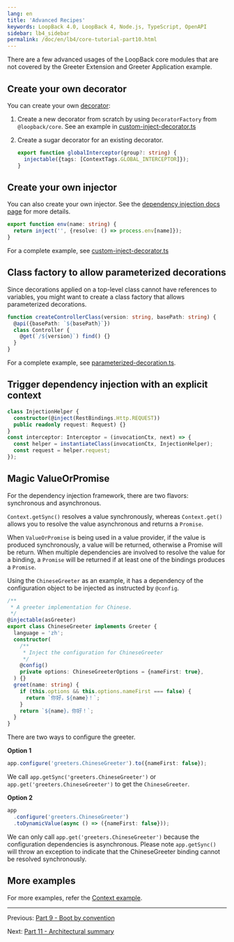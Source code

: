 ```yaml
---
lang: en
title: 'Advanced Recipes'
keywords: LoopBack 4.0, LoopBack 4, Node.js, TypeScript, OpenAPI
sidebar: lb4_sidebar
permalink: /doc/en/lb4/core-tutorial-part10.html
---
```


There are a few advanced usages of the LoopBack core modules that are not
covered by the Greeter Extension and Greeter Application example.

## Create your own decorator

You can create your own
[decorator](https://loopback.io/doc/en/lb4/Decorators.html):

1. Create a new decorator from scratch by using `DecoratorFactory` from
   `@loopback/core`. See an example in
   [custom-inject-decorator.ts](https://github.com/loopbackio/loopback-next/blob/master/examples/context/src/custom-inject-decorator.ts)

2. Create a sugar decorator for an existing decorator.

   ```ts
   export function globalInterceptor(group?: string) {
     injectable({tags: [ContextTags.GLOBAL_INTERCEPTOR]});
   }
   ```

## Create your own injector

You can also create your own injector. See the
[dependency injection docs page](https://loopback.io/doc/en/lb4/Dependency-injection.html)
for more details.

```ts
export function env(name: string) {
  return inject('', {resolve: () => process.env[name]});
}
```

For a complete example, see 
[custom-inject-decorator.ts](https://github.com/loopbackio/loopback-next/blob/master/examples/context/src/custom-inject-decorator.ts)

## Class factory to allow parameterized decorations

Since decorations applied on a top-level class cannot have references to
variables, you might want to create a class factory that allows parameterized
decorations.

```ts
function createControllerClass(version: string, basePath: string) {
  @api({basePath: `${basePath}`})
  class Controller {
    @get(`/${version}`) find() {}
  }
}
```

For a complete example, see
[parameterized-decoration.ts](https://github.com/loopbackio/loopback-next/blob/master/examples/context/src/parameterized-decoration.ts).

## Trigger dependency injection with an explicit context

```ts
class InjectionHelper {
  constructor(@inject(RestBindings.Http.REQUEST))
  public readonly request: Request) {}
}
const interceptor: Interceptor = (invocationCtx, next) => {
  const helper = instantiateClass(invocationCtx, InjectionHelper);
  const request = helper.request;
});
```

## Magic ValueOrPromise

For the dependency injection framework, there are two flavors: synchronous and
asynchronous.

`Context.getSync()` resolves a value synchronously, whereas `Context.get()`
allows you to resolve the value asynchronous and returns a `Promise`.

When `ValueOrPromise` is being used in a value provider, if the value is
produced synchronously, a value will be returned, otherwise a Promise will be
return. When multiple dependencies are involved to resolve the value for a
binding, a `Promise` will be returned if at least one of the bindings produces a
`Promise`.

Using the `ChineseGreeter` as an example, it has a dependency of the
configuration object to be injected as instructed by `@config`.

```ts
/**
 * A greeter implementation for Chinese.
 */
@injectable(asGreeter)
export class ChineseGreeter implements Greeter {
  language = 'zh';
  constructor(
    /**
     * Inject the configuration for ChineseGreeter
     */
    @config()
    private options: ChineseGreeterOptions = {nameFirst: true},
  ) {}
  greet(name: string) {
    if (this.options && this.options.nameFirst === false) {
      return `你好，${name}！`;
    }
    return `${name}，你好！`;
  }
}
```

There are two ways to configure the greeter.

**Option 1**

```ts
app.configure('greeters.ChineseGreeter').to({nameFirst: false});
```

We call `app.getSync('greeters.ChineseGreeter')` or
`app.get('greeters.ChineseGreeter')` to get the `ChineseGreeter`.

**Option 2**

```ts
app
  .configure('greeters.ChineseGreeter')
  .toDynamicValue(async () => ({nameFirst: false}));
```

We can only call `app.get('greeters.ChineseGreeter')` because the configuration
dependencies is asynchronous. Please note `app.getSync()` will throw an
exception to indicate that the ChineseGreeter binding cannot be resolved
synchronously.

## More examples

For more examples, refer the
[Context example](https://github.com/loopbackio/loopback-next/tree/master/examples/context).

---

Previous: [Part 9 - Boot by convention](./9-boot-by-convention.md)

Next: [Part 11 - Architectural summary](./11-summary.md)
